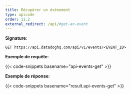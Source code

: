 ```yaml
---
title: Récupérer un événement
type: apicode
order: 11.2
external_redirect: /api/#get-an-event
---
```


**Signature**:

`GET https://api.datadoghq.com/api/v1/events/<EVENT_ID>`

**Exemple de requête**:

{{< code-snippets basename="api-events-get" >}}

**Exemple de réponse**:

{{< code-snippets basename="result.api-events-get" >}}


